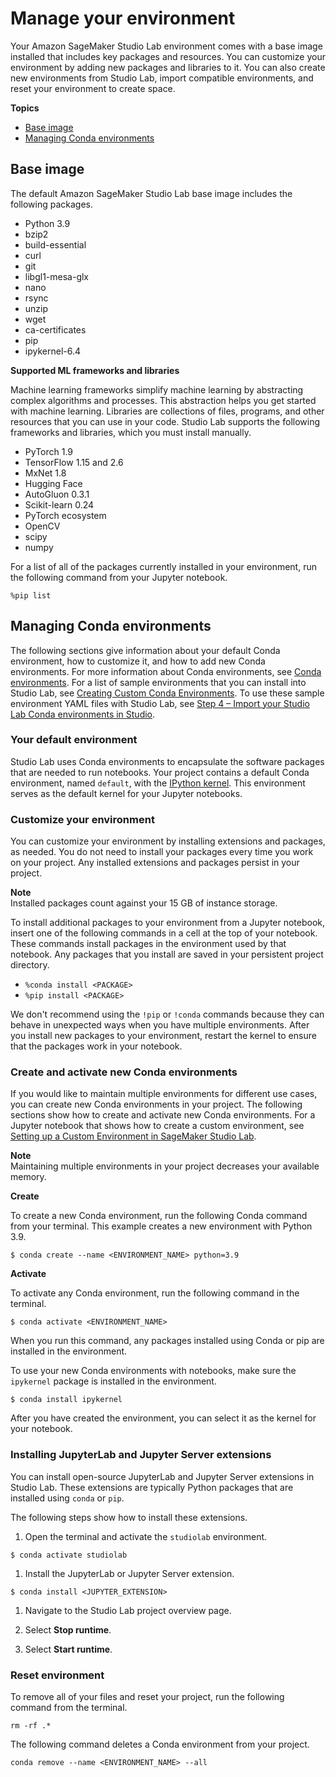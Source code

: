 # Manage your environment<a name="studio-lab-use-manage"></a>

 Your Amazon SageMaker Studio Lab environment comes with a base image installed that includes key packages and resources\. You can customize your environment by adding new packages and libraries to it\. You can also create new environments from Studio Lab, import compatible environments, and reset your environment to create space\. 

**Topics**
+ [Base image](#studio-lab-use-manage-base)
+ [Managing Conda environments](#studio-lab-use-manage-conda)

## Base image<a name="studio-lab-use-manage-base"></a>

 The default Amazon SageMaker Studio Lab base image includes the following packages\.
+  Python 3\.9 
+  bzip2 
+  build\-essential 
+  curl 
+  git 
+  libgl1\-mesa\-glx 
+  nano 
+  rsync 
+  unzip 
+  wget 
+  ca\-certificates 
+  pip 
+  ipykernel\-6\.4 

 **Supported ML frameworks and libraries** 

Machine learning frameworks simplify machine learning by abstracting complex algorithms and processes\. This abstraction helps you get started with machine learning\. Libraries are collections of files, programs, and other resources that you can use in your code\. Studio Lab supports the following frameworks and libraries, which you must install manually\.
+  PyTorch 1\.9 
+  TensorFlow 1\.15 and 2\.6 
+  MxNet 1\.8 
+  Hugging Face 
+  AutoGluon 0\.3\.1 
+  Scikit\-learn 0\.24 
+  PyTorch ecosystem 
+  OpenCV 
+  scipy 
+  numpy 

For a list of all of the packages currently installed in your environment, run the following command from your Jupyter notebook\.

```
%pip list
```

## Managing Conda environments<a name="studio-lab-use-manage-conda"></a>

 The following sections give information about your default Conda environment, how to customize it, and how to add new Conda environments\. For more information about Conda environments, see [Conda environments](https://docs.conda.io/projects/conda/en/latest/user-guide/concepts/environments.html)\. For a list of sample environments that you can install into Studio Lab, see [Creating Custom Conda Environments](https://github.com/aws/studio-lab-examples/tree/main/custom-environments)\. To use these sample environment YAML files with Studio Lab, see [Step 4 – Import your Studio Lab Conda environments in Studio](studio-lab-use-migrate.md#studio-lab-use-migrate-step4)\. 

### Your default environment<a name="studio-lab-use-manage-conda-default"></a>

 Studio Lab uses Conda environments to encapsulate the software packages that are needed to run notebooks\. Your project contains a default Conda environment, named `default`, with the [IPython kernel](https://ipython.readthedocs.io/en/stable/)\. This environment serves as the default kernel for your Jupyter notebooks\.

### Customize your environment<a name="studio-lab-use-manage-conda-default-customize"></a>

 You can customize your environment by installing extensions and packages, as needed\. You do not need to install your packages every time you work on your project\. Any installed extensions and packages persist in your project\.

**Note**  
Installed packages count against your 15 GB of instance storage\.

 To install additional packages to your environment from a Jupyter notebook, insert one of the following commands in a cell at the top of your notebook\. These commands install packages in the environment used by that notebook\. Any packages that you install are saved in your persistent project directory\.  
+  `%conda install <PACKAGE>` 
+  `%pip install <PACKAGE>` 

We don't recommend using the `!pip` or `!conda` commands because they can behave in unexpected ways when you have multiple environments\. After you install new packages to your environment, restart the kernel to ensure that the packages work in your notebook\.

### Create and activate new Conda environments<a name="studio-lab-use-manage-conda-new-conda"></a>

If you would like to maintain multiple environments for different use cases, you can create new Conda environments in your project\. The following sections show how to create and activate new Conda environments\. For a Jupyter notebook that shows how to create a custom environment, see [Setting up a Custom Environment in SageMaker Studio Lab](https://github.com/aws/studio-lab-examples/blob/main/custom-environments/custom_environment.ipynb)\.

**Note**  
Maintaining multiple environments in your project decreases your available memory\.

 **Create** 

 To create a new Conda environment, run the following Conda command from your terminal\. This example creates a new environment with Python 3\.9\. 

```
$ conda create --name <ENVIRONMENT_NAME> python=3.9
```

 **Activate** 

 To activate any Conda environment, run the following command in the terminal\.

```
$ conda activate <ENVIRONMENT_NAME>
```

 When you run this command, any packages installed using Conda or pip are installed in the environment\. 

 To use your new Conda environments with notebooks, make sure the `ipykernel` package is installed in the environment\.

```
$ conda install ipykernel
```

 After you have created the environment, you can select it as the kernel for your notebook\. 

### Installing JupyterLab and Jupyter Server extensions<a name="studio-lab-use-manage-conda-jupyter"></a>

 You can install open\-source JupyterLab and Jupyter Server extensions in Studio Lab\. These extensions are typically Python packages that are installed using `conda` or `pip`\.  

 The following steps show how to install these extensions\. 

1.  Open the terminal and activate the `studiolab` environment\. 

   ```
   $ conda activate studiolab
   ```

1.  Install the JupyterLab or Jupyter Server extension\. 

   ```
   $ conda install <JUPYTER_EXTENSION>
   ```

1.  Navigate to the Studio Lab project overview page\. 

1. Select **Stop runtime**\.

1. Select **Start runtime**\.

### Reset environment<a name="studio-lab-use-manage-conda-reset"></a>

 To remove all of your files and reset your project, run the following command from the terminal\. 

```
rm -rf .*
```

 The following command deletes a Conda environment from your project\. 

```
conda remove --name <ENVIRONMENT_NAME> --all
```
